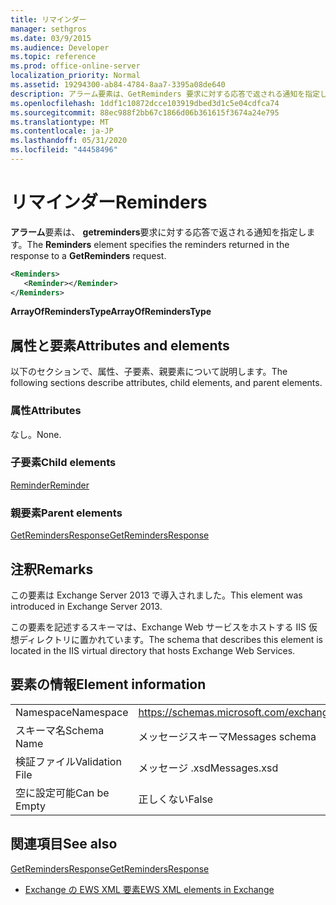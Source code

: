 ```yaml
---
title: リマインダー
manager: sethgros
ms.date: 03/9/2015
ms.audience: Developer
ms.topic: reference
ms.prod: office-online-server
localization_priority: Normal
ms.assetid: 19294300-ab84-4784-8aa7-3395a08de640
description: アラーム要素は、GetReminders 要求に対する応答で返される通知を指定します。
ms.openlocfilehash: 1ddf1c10872dcce103919dbed3d1c5e04cdfca74
ms.sourcegitcommit: 88ec988f2bb67c1866d06b361615f3674a24e795
ms.translationtype: MT
ms.contentlocale: ja-JP
ms.lasthandoff: 05/31/2020
ms.locfileid: "44458496"
---
```

# <a name="reminders"></a><span data-ttu-id="9d419-103">リマインダー</span><span class="sxs-lookup"><span data-stu-id="9d419-103">Reminders</span></span>

<span data-ttu-id="9d419-104">**アラーム**要素は、 **getreminders**要求に対する応答で返される通知を指定します。</span><span class="sxs-lookup"><span data-stu-id="9d419-104">The **Reminders** element specifies the reminders returned in the response to a **GetReminders** request.</span></span> 
  
```XML
<Reminders>
   <Reminder></Reminder>
</Reminders>
```

 <span data-ttu-id="9d419-105">**ArrayOfRemindersType**</span><span class="sxs-lookup"><span data-stu-id="9d419-105">**ArrayOfRemindersType**</span></span>
## <a name="attributes-and-elements"></a><span data-ttu-id="9d419-106">属性と要素</span><span class="sxs-lookup"><span data-stu-id="9d419-106">Attributes and elements</span></span>

<span data-ttu-id="9d419-107">以下のセクションで、属性、子要素、親要素について説明します。</span><span class="sxs-lookup"><span data-stu-id="9d419-107">The following sections describe attributes, child elements, and parent elements.</span></span>
  
### <a name="attributes"></a><span data-ttu-id="9d419-108">属性</span><span class="sxs-lookup"><span data-stu-id="9d419-108">Attributes</span></span>

<span data-ttu-id="9d419-109">なし。</span><span class="sxs-lookup"><span data-stu-id="9d419-109">None.</span></span>
  
### <a name="child-elements"></a><span data-ttu-id="9d419-110">子要素</span><span class="sxs-lookup"><span data-stu-id="9d419-110">Child elements</span></span>

[<span data-ttu-id="9d419-111">Reminder</span><span class="sxs-lookup"><span data-stu-id="9d419-111">Reminder</span></span>](reminder.md)
  
### <a name="parent-elements"></a><span data-ttu-id="9d419-112">親要素</span><span class="sxs-lookup"><span data-stu-id="9d419-112">Parent elements</span></span>

[<span data-ttu-id="9d419-113">GetRemindersResponse</span><span class="sxs-lookup"><span data-stu-id="9d419-113">GetRemindersResponse</span></span>](getremindersresponse.md)
  
## <a name="remarks"></a><span data-ttu-id="9d419-114">注釈</span><span class="sxs-lookup"><span data-stu-id="9d419-114">Remarks</span></span>

<span data-ttu-id="9d419-115">この要素は Exchange Server 2013 で導入されました。</span><span class="sxs-lookup"><span data-stu-id="9d419-115">This element was introduced in Exchange Server 2013.</span></span>
  
<span data-ttu-id="9d419-116">この要素を記述するスキーマは、Exchange Web サービスをホストする IIS 仮想ディレクトリに置かれています。</span><span class="sxs-lookup"><span data-stu-id="9d419-116">The schema that describes this element is located in the IIS virtual directory that hosts Exchange Web Services.</span></span>
  
## <a name="element-information"></a><span data-ttu-id="9d419-117">要素の情報</span><span class="sxs-lookup"><span data-stu-id="9d419-117">Element information</span></span>

|||
|:-----|:-----|
|<span data-ttu-id="9d419-118">Namespace</span><span class="sxs-lookup"><span data-stu-id="9d419-118">Namespace</span></span>  <br/> |https://schemas.microsoft.com/exchange/services/2006/messages  <br/> |
|<span data-ttu-id="9d419-119">スキーマ名</span><span class="sxs-lookup"><span data-stu-id="9d419-119">Schema Name</span></span>  <br/> |<span data-ttu-id="9d419-120">メッセージスキーマ</span><span class="sxs-lookup"><span data-stu-id="9d419-120">Messages schema</span></span>  <br/> |
|<span data-ttu-id="9d419-121">検証ファイル</span><span class="sxs-lookup"><span data-stu-id="9d419-121">Validation File</span></span>  <br/> |<span data-ttu-id="9d419-122">メッセージ .xsd</span><span class="sxs-lookup"><span data-stu-id="9d419-122">Messages.xsd</span></span>  <br/> |
|<span data-ttu-id="9d419-123">空に設定可能</span><span class="sxs-lookup"><span data-stu-id="9d419-123">Can be Empty</span></span>  <br/> |<span data-ttu-id="9d419-124">正しくない</span><span class="sxs-lookup"><span data-stu-id="9d419-124">False</span></span>  <br/> |
   
## <a name="see-also"></a><span data-ttu-id="9d419-125">関連項目</span><span class="sxs-lookup"><span data-stu-id="9d419-125">See also</span></span>



[<span data-ttu-id="9d419-126">GetRemindersResponse</span><span class="sxs-lookup"><span data-stu-id="9d419-126">GetRemindersResponse</span></span>](getremindersresponse.md)


- [<span data-ttu-id="9d419-127">Exchange の EWS XML 要素</span><span class="sxs-lookup"><span data-stu-id="9d419-127">EWS XML elements in Exchange</span></span>](ews-xml-elements-in-exchange.md)

